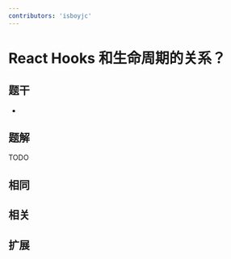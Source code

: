 ```yaml
---
contributors: 'isboyjc'
---
```


# React Hooks 和生命周期的关系？


## 题干

- 



## 题解

<!-- ::: details 点我查看题解 -->

  TODO

<!-- ::: -->



## 相同


## 相关


## 扩展

